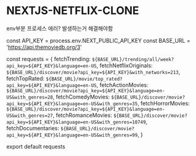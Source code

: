 # NEXTJS-NETFLIX-CLONE


env부분 프로세스 에러? 발생하는거 해결해야함

const API_KEY = process.env.NEXT_PUBLIC_API_KEY
const BASE_URL = 'https://api.themoviedb.org/3'

const requests = {
    fetchTrending: `${BASE_URL}/trending/all/week?api_key=${API_KEY}&language=en-US`,
    fetchNetflixOriginals: `${BASE_URL}/discover/movie?api_key=${API_KEY}&with_networks=213`,
    fetchTopRated: `${BASE_URL}/movie/top_rated?api_key=${API_KEY}&language=en-US`,
    fetchActionMovies: `${BASE_URL}/discover/movie?api_key=${API_KEY}&language=en-US&with_genres=28`,
    fetchComedyMovies: `${BASE_URL}/discover/movie?api_key=${API_KEY}&language=en-US&with_genres=35`,
    fetchHorrorMovies: `${BASE_URL}/discover/movie?api_key=${API_KEY}&language=en-US&with_genres=27`,
    fetchRomanceMovies: `${BASE_URL}/discover/movie?api_key=${API_KEY}&language=en-US&with_genres=10749`,
    fetchDocumentaries: `${BASE_URL}/discover/movie?api_key=${API_KEY}&language=en-US&with_genres=99`,
}

export default requests